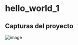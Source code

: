 # hello_world_1

## Capturas del proyecto
![image](https://github.com/JorgeADnro/Portafolio_de_Evidencias_DDI_GIDS4093_JLAM/assets/106614143/f00d0ae9-aad9-4188-b73c-8ecbf890c3b0)
